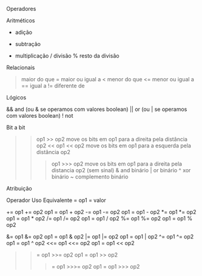 Operadores

Aritméticos
 
+ 	adição
- 	subtração
* 	multiplicação
/ 	divisão
% 	resto da divisão 

Relacionais
 
> 	maior do que 
>= 	maior ou igual a 
< 	menor do que 
<= 	menor ou igual a 
== 	igual a 
!= 	diferente de 

Lógicos
 
 
&&  	and (ou & se operamos com valores boolean) 
|| 	or (ou | se operamos com valores boolean) 
! 	not 

Bit a bit
 
 
>> op1 >> op2  	move os bits em op1 para a direita pela distância op2 
<< op1 << op2  	move os bits em op1 para a esquerda pela distância op2 
>>> op1 >>> op2  	move os bits em op1 para a direita pela distancia op2 (sem sinal) 
& 	and binário 
| 	or binário 
^ 	xor binário 
~  	complemento binário 

 
 

Atribuição
 
 
Operador 	Uso 	Equivalente
= 	op1 = valor 	
		
+= 	op1 += op2 	op1 = op1 + op2 
-= 	op1 -= op2 	op1 = op1 - op2
*= 	op1 *= op2 	op1 = op1 * op2 
/= 	op1 /= op2 	op1 = op1 / op2 
%= 	op1 %= op2 	op1 = op1 % op2
		
&= 	op1 &= op2 	op1 = op1 & op2
|= 	op1 |= op2 	op1 = op1 | op2
^= 	op1 ^= op2 	op1 = op1 ^ op2
<<= 	op1 <<= op2 	op1 = op1 << op2
>>= 	op1 >>= op2 	op1 = op1 >> op2
>>>= 	op1 >>>= op2 	op1 = op1 >>> op2

 
 
